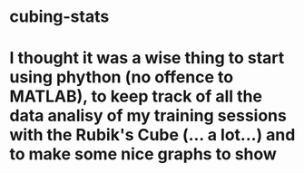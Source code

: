 # cubing-stats
# I thought it was a wise thing to start using phython (no offence to MATLAB), to keep track of all the data analisy of my training sessions with the Rubik's Cube (... a lot...) and to make some nice graphs to show
